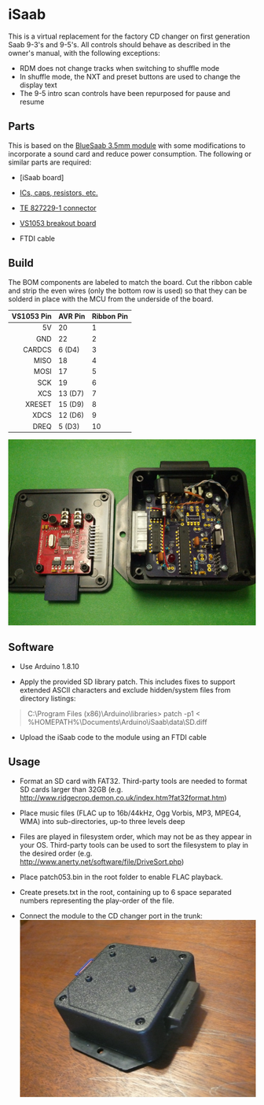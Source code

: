 # iSaab
This is a virtual replacement for the factory CD changer on first generation Saab 9-3's and 9-5's. All controls should behave as described in the owner's manual, with the following exceptions:
* RDM does not change tracks when switching to shuffle mode
* In shuffle mode, the NXT and preset buttons are used to change the display text
* The 9-5 intro scan controls have been repurposed for pause and resume


## Parts

This is based on the [BlueSaab 3.5mm module](http://bluesaab.blogspot.com/2014/03/how-to-build-your-own-35mm-version-of.html) with some modifications to incorporate a sound card and reduce power consumption. The following or similar parts are required:

* [iSaab board]

* [ICs, caps, resistors, etc.](https://www.mouser.com/ProjectManager/ProjectDetail.aspx?AccessID=5A5DA965B5)

* [TE 827229-1 connector](https://www.connectorpeople.com/Connector/TYCO-AMP-TE_CONNECTIVITY/8/827229-1)

* [VS1053 breakout board](https://www.amazon.com/VS1053B-Arduino-Breakout-Real-time-Recording/dp/B07KNV2YTM)

* FTDI cable


## Build

The BOM components are labeled to match the board. Cut the ribbon cable and strip the even wires (only the bottom row is used) so that they can be solderd in place with the MCU from the underside of the board.

| VS1053 Pin | AVR Pin | Ribbon Pin |
| ----------:|:------- | ---------- |
| 5V         | 20      | 1 |
| GND        | 22      | 2 |
| CARDCS     | 6 (D4)  | 3 |
| MISO       | 18      | 4 |
| MOSI       | 17      | 5 |
| SCK        | 19      | 6 |
| XCS        | 13 (D7) | 7 |
| XRESET     | 15 (D9) | 8 |
| XDCS       | 12 (D6) | 9 |
| DREQ       | 5  (D3) | 10 |

![inside](https://raw.githubusercontent.com/mcaldwelva/iSaab/master/data/inside.jpg)


## Software

* Use Arduino 1.8.10

* Apply the provided SD library patch. This includes fixes to support extended ASCII characters and exclude hidden/system files from directory listings:

> C:\Program Files (x86)\Arduino\libraries> patch -p1 < %HOMEPATH%\Documents\Arduino\iSaab\data\SD.diff

* Upload the iSaab code to the module using an FTDI cable


## Usage
* Format an SD card with FAT32. Third-party tools are needed to format SD cards larger than 32GB (e.g.
http://www.ridgecrop.demon.co.uk/index.htm?fat32format.htm)

* Place music files (FLAC up to 16b/44kHz, Ogg Vorbis, MP3, MPEG4, WMA) into sub-directories, up-to three levels deep

* Files are played in filesystem order, which may not be as they appear in your OS. Third-party tools can be used to sort the filesystem to play in the desired order (e.g. http://www.anerty.net/software/file/DriveSort.php)

* Place patch053.bin in the root folder to enable FLAC playback.

* Create presets.txt in the root, containing up to 6 space separated numbers representing the play-order of the file.

* Connect the module to the CD changer port in the trunk:
![back](https://raw.githubusercontent.com/mcaldwelva/iSaab/master/data/back.jpg)
